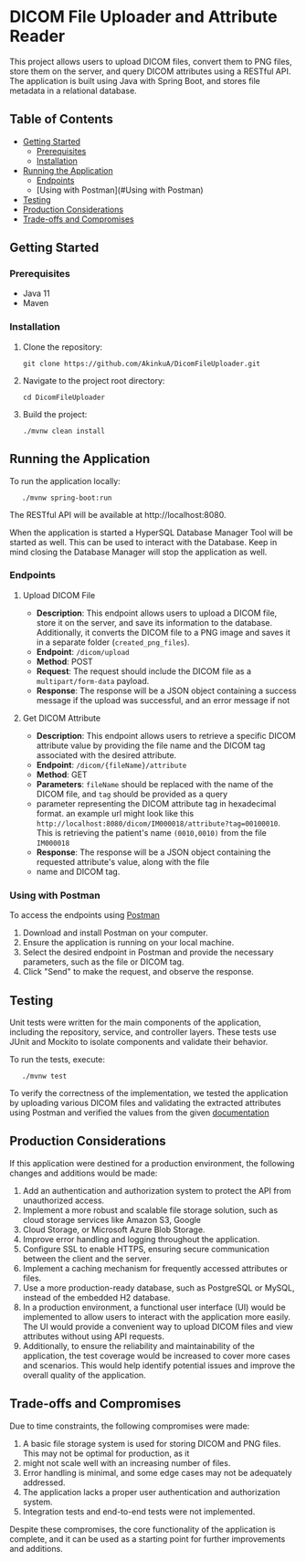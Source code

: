 # DICOM File Uploader and Attribute Reader

This project allows users to upload DICOM files, convert them to PNG files, store them on the server, and query DICOM 
attributes using a RESTful API. The application is built using Java with Spring Boot, and stores file metadata in a 
relational database.

## Table of Contents

- [Getting Started](#getting-started)
    - [Prerequisites](#prerequisites)
    - [Installation](#installation)
- [Running the Application](#running-the-application)
    - [Endpoints](#Endpoints)
    - [Using with Postman](#Using with Postman)
- [Testing](#testing)
- [Production Considerations](#production-considerations)
- [Trade-offs and Compromises](#trade-offs-and-compromises)

## Getting Started

### Prerequisites

- Java 11
- Maven

### Installation

1. Clone the repository:
    ```console
   git clone https://github.com/AkinkuA/DicomFileUploader.git
    ```
2. Navigate to the project root directory:
    ```console
   cd DicomFileUploader
    ```
3. Build the project:
    ```console
   ./mvnw clean install
    ```
## Running the Application

To run the application locally:
```console
   ./mvnw spring-boot:run
   ```
The RESTful API will be available at http://localhost:8080.

When the application is started a HyperSQL Database Manager Tool will be started as well. This can be used to interact 
with the Database. Keep in mind closing the Database Manager will stop the application as well.

### Endpoints

1. Upload DICOM File
    - **Description**: This endpoint allows users to upload a DICOM file, store it on the server, and save its 
   information to the database. Additionally, it converts the DICOM file to a PNG image and saves it in a separate 
   folder (`created_png_files`).
    - **Endpoint**: `/dicom/upload`
    - **Method**: POST
    - **Request**: The request should include the DICOM file as a `multipart/form-data` payload.
    - **Response**: The response will be a JSON object containing a success message if the upload was successful, and 
   an error message if not

2. Get DICOM Attribute
    - **Description**: This endpoint allows users to retrieve a specific DICOM attribute value by providing the file 
   name and the DICOM tag associated with the desired attribute.
    - **Endpoint**: `/dicom/{fileName}/attribute`
    - **Method**: GET
    - **Parameters**: `fileName` should be replaced with the name of the DICOM file, and `tag` should be provided as a query 
    - parameter representing the DICOM attribute tag in hexadecimal format.
    an example url might look like this `http://localhost:8080/dicom/IM000018/attribute?tag=00100010`. This is 
    retrieving the patient's name `(0010,0010)`  from the file `IM000018`
    - **Response**: The response will be a JSON object containing the requested attribute's value, along with the file 
    - name and DICOM tag.

### Using with Postman

To access the endpoints using [Postman](https://www.postman.com/)

1. Download and install Postman on your computer.
2. Ensure the application is running on your local machine.
3. Select the desired endpoint in Postman and provide the necessary parameters, such as the file or DICOM tag.
4. Click "Send" to make the request, and observe the response.

## Testing

Unit tests were written for the main components of the application, including the repository, service, and controller 
layers. These tests use JUnit and Mockito to isolate components and validate their behavior.

To run the tests, execute:

```console
   ./mvnw test
   ```

To verify the correctness of the implementation, we tested the application by uploading various DICOM files and 
validating the extracted attributes using Postman and verified the values from the given 
[documentation](https://www.dicomlibrary.com/dicom/dicom-tags/)

## Production Considerations

If this application were destined for a production environment, the following changes and additions would be made:

1. Add an authentication and authorization system to protect the API from unauthorized access.
2. Implement a more robust and scalable file storage solution, such as cloud storage services like Amazon S3, Google 
3. Cloud Storage, or Microsoft Azure Blob Storage.
4. Improve error handling and logging throughout the application.
5. Configure SSL to enable HTTPS, ensuring secure communication between the client and the server.
6. Implement a caching mechanism for frequently accessed attributes or files.
7. Use a more production-ready database, such as PostgreSQL or MySQL, instead of the embedded H2 database.
8. In a production environment, a functional user interface (UI) would be implemented to allow users to interact with 
the application more easily. The UI would provide a convenient way to upload DICOM files and view attributes without 
using API requests.
9. Additionally, to ensure the reliability and maintainability of the application, the test coverage would be increased 
to cover more cases and scenarios. This would help identify potential issues and improve the overall quality of the 
application.

## Trade-offs and Compromises

Due to time constraints, the following compromises were made:

1. A basic file storage system is used for storing DICOM and PNG files. This may not be optimal for production, as it 
2. might not scale well with an increasing number of files.
3. Error handling is minimal, and some edge cases may not be adequately addressed.
4. The application lacks a proper user authentication and authorization system.
5. Integration tests and end-to-end tests were not implemented.

Despite these compromises, the core functionality of the application is complete, and it can be used as a starting point for further improvements and additions.